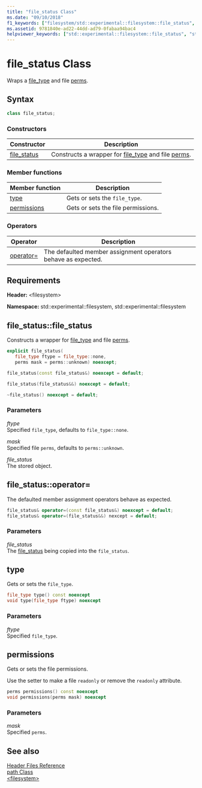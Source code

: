 ```yaml
---
title: "file_status Class"
ms.date: "09/10/2018"
f1_keywords: ["filesystem/std::experimental::filesystem::file_status", "filesystem/std::experimental::filesystem::file_status::operator=", "filesystem/std::experimental::filesystem::file_status::type", "filesystem/std::experimental::filesystem::file_status::permissions"]
ms.assetid: 9781840e-ad22-44dd-ad79-0fabaa94bac4
helpviewer_keywords: ["std::experimental::filesystem::file_status", "std::experimental::filesystem::file_status::operator=", "std::experimental::filesystem::file_status::type", "std::experimental::filesystem::file_status::permissions"]
---
```

# file_status Class

Wraps a [file_type](../standard-library/filesystem-enumerations.md#file_type) and file [perms](../standard-library/filesystem-enumerations.md#perms).

## Syntax

```cpp
class file_status;
```

### Constructors

|Constructor|Description|
|-|-|
|[file_status](#file_status)|Constructs a wrapper for [file_type](../standard-library/filesystem-enumerations.md#file_type) and file [perms](../standard-library/filesystem-enumerations.md#perms).|

### Member functions

|Member function|Description|
|-|-|
|[type](#type)|Gets or sets the `file_type`.|
|[permissions](#permissions)|Gets or sets the file permissions.|

### Operators

|Operator|Description|
|-|-|
|[operator=](#op_as)|The defaulted member assignment operators behave as expected.|

## Requirements

**Header:** \<filesystem>

**Namespace:** std::experimental::filesystem, std::experimental::filesystem

## <a name="file_status"></a> file_status::file_status

Constructs a wrapper for [file_type](../standard-library/filesystem-enumerations.md#file_type) and file [perms](../standard-library/filesystem-enumerations.md#perms).

```cpp
explicit file_status(
   file_type ftype = file_type::none,
   perms mask = perms::unknown) noexcept;

file_status(const file_status&) noexcept = default;

file_status(file_status&&) noexcept = default;

~file_status() noexcept = default;
```

### Parameters

*ftype*\
Specified `file_type`, defaults to `file_type::none`.

*mask*\
Specified file `perms`, defaults to `perms::unknown`.

*file_status*\
The stored object.

## <a name="op_as"></a> file_status::operator=

The defaulted member assignment operators behave as expected.

```cpp
file_status& operator=(const file_status&) noexcept = default;
file_status& operator=(file_status&&) nexcept = default;
```

### Parameters

*file_status*\
The [file_status](../standard-library/file-status-class.md) being copied into the `file_status`.

## <a name="type"></a> type

Gets or sets the `file_type`.

```cpp
file_type type() const noexcept
void type(file_type ftype) noexcept
```

### Parameters

*ftype*\
Specified `file_type`.

## <a name="permissions"></a> permissions

Gets or sets the file permissions.

Use the setter to make a file `readonly` or remove the `readonly` attribute.

```cpp
perms permissions() const noexcept
void permissions(perms mask) noexcept
```

### Parameters

*mask*\
Specified `perms`.

## See also

[Header Files Reference](../standard-library/cpp-standard-library-header-files.md)\
[path Class](../standard-library/path-class.md)\
[\<filesystem>](../standard-library/filesystem.md)
